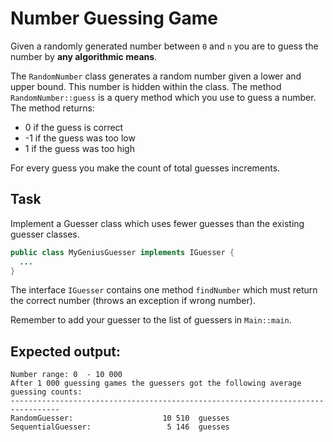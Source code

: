 # Number Guessing Game
Given a randomly generated number between ``0`` and ``n`` you are to guess the number by **any algorithmic means**.

The ``RandomNumber`` class generates a random number given a lower and upper bound. This number is hidden within the class.
The method ``RandomNumber::guess`` is a query method which you use to guess a number. The method returns:
 * 0 if the guess is correct
 * -1 if the guess was too low
 * 1 if the guess was too high

For every guess you make the count of total guesses increments. 

## Task
Implement a Guesser class which uses fewer guesses than the existing guesser classes. 
```java
public class MyGeniusGuesser implements IGuesser {
  ...
}
```
 The interface ``IGuesser`` contains one method ``findNumber`` which must return the correct number (throws an exception if wrong number).
 
 Remember to add your guesser to the list of guessers in ``Main::main``.
 
 ## Expected output:
 ```
Number range: 0  - 10 000 
After 1 000 guessing games the guessers got the following average guessing counts:
---------------------------------------------------------------------------------
RandomGuesser:                    10 510  guesses
SequentialGuesser:                 5 146  guesses
```

